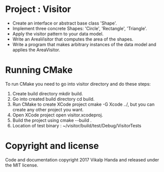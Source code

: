Project : Visitor
=================
* Create an interface or abstract base class 'Shape'.
* Implement three concrete Shapes: 'Circle', 'Rectangle', 'Triangle'.
* Apply the visitor pattern to your data model.
* Write an AreaVisitor that computes the area of the shapes.
* Write a program that makes arbitrary instances of the data model and applies the AreaVisitor.
 

Running CMake
=============
To run CMake you need to go into visitor directory and do these steps:

1. Create build directory mkdir build.
2. Go into created build directory cd build.
3. Run CMake to create XCode project cmake -G Xcode ../, but you can create any other project you want.
4. Open XCode project open visitor.xcodeproj.
5. Build the project using cmake --build .
6. Location of test binary : ~/visitor/build/test/Debug/VisitorTests

Copyright and license
=====================
Code and documentation copyright 2017 Vikalp Handa and released under the MIT license.

